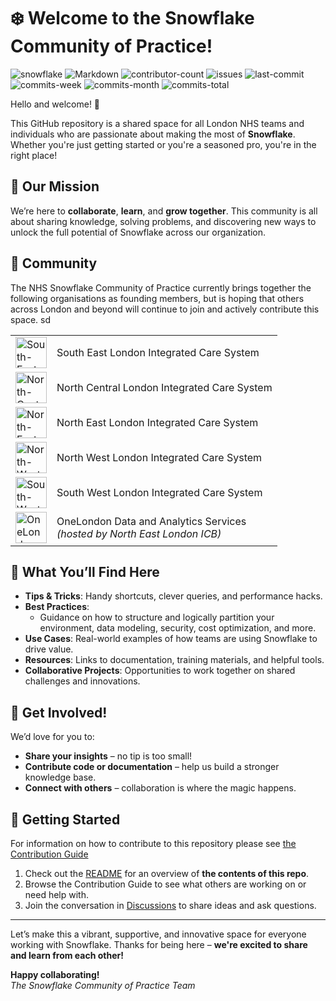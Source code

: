 # ❄️ Welcome to the Snowflake Community of Practice!

![snowflake](https://img.shields.io/static/v1?label=&message=Snowflake&color=29B5E8&logo=snowflake&logoColor=white)
![Markdown](https://img.shields.io/static/v1?label=&message=Markdown&color=29B5E8&logo=markdown&logoColor=white)
![contributor-count](https://img.shields.io/github/contributors/SEL-Analytics-Test/SnowflakeCoP?logo=github)
![issues](https://img.shields.io/github/issues/SEL-Analytics-Test/SnowflakeCoP?logo=github)
![last-commit](https://img.shields.io/github/last-commit/SEL-Analytics-Test/SnowflakeCoP?logo=github)
![commits-week](https://img.shields.io/github/commit-activity/w/SEL-Analytics-Test/SnowflakeCoP?logo=github)
![commits-month](https://img.shields.io/github/commit-activity/m/SEL-Analytics-Test/SnowflakeCoP?logo=github)
![commits-total](https://img.shields.io/github/commit-activity/t/SEL-Analytics-Test/SnowflakeCoP?label=total%20commits&logo=github)  

Hello and welcome! 👋

This GitHub repository is a shared space for all London NHS teams and individuals who are passionate about making the most of **Snowflake**. Whether you're just getting started or you're a seasoned pro, you're in the right place!

## 🌟 Our Mission

We’re here to **collaborate**, **learn**, and **grow together**. This community is all about sharing knowledge, solving problems, and discovering new ways to unlock the full potential of Snowflake across our organization.

## 🏢 Community

The NHS Snowflake Community of Practice currently brings together the following organisations as founding members, but is hoping that others across London and beyond will continue to join and actively contribute this space. sd

| | |
|--- | --- |
|  <img src="https://www.selondonics.org/wp-content/themes/selondonics/images/ics-logo-blue.png" alt="South-East-London-ICS-logo" height="50"> | South East London Integrated Care System |
| <img src="https://nclhealthandcare.org.uk/wp-content/uploads/2024/05/ICSLogo.png" alt="North-Central-London-ICS-Logo" height=50> | North Central London Integrated Care System
| <img src="https://northeastlondon.icb.nhs.uk/wp-content/uploads/2024/06/NEL-HCP-logo.png" alt="North-East-London-ICS-Logo" height=50> | North East London Integrated Care System |
| <img src="https://www.nwlondonicb.nhs.uk/application/files/3716/1718/7844/NWL-ICS-logo-360x115.png" alt="North-West-London-ICS-Logo" height=50> | North West London Integrated Care System |
| <img src="https://www.southwestlondonics.org.uk/wp-content/themes/karabiner/assets/imgs/logo.svg" alt="South-West-London-ICS-Logo" height=50> | South West London Integrated Care System |
| <img src="https://www.onelondon.online/wp-content/uploads/2022/08/Logo-3.png" alt="OneLondon-Logo" height=50> | OneLondon Data and Analytics Services<br>*(hosted by North East London ICB)* |

## 🤝 What You’ll Find Here

- **Tips & Tricks**: Handy shortcuts, clever queries, and performance hacks.
- **Best Practices**:
  - Guidance on how to structure and logically partition your environment, data modeling, security, cost optimization, and more.
- **Use Cases**: Real-world examples of how teams are using Snowflake to drive value.
- **Resources**: Links to documentation, training materials, and helpful tools.
- **Collaborative Projects**: Opportunities to work together on shared challenges and innovations.

## 📢 Get Involved!

We’d love for you to:
- **Share your insights** – no tip is too small!
- **Contribute code or documentation** – help us build a stronger knowledge base.
- **Connect with others** – collaboration is where the magic happens.

## 🧭 Getting Started
For information on how to contribute to this repository please see [the Contribution Guide](/Contribution%20Guide/)
1. Check out the [README](./README.md) for an overview of **the contents of this repo**.
2. Browse the Contribution Guide to see what others are working on or need help with.
3. Join the conversation in [Discussions](./discussions) to share ideas and ask questions.

---

Let’s make this a vibrant, supportive, and innovative space for everyone working with Snowflake. Thanks for being here – **we're excited to share and learn from each other!**

**Happy collaborating!**  
_The Snowflake Community of Practice Team_
